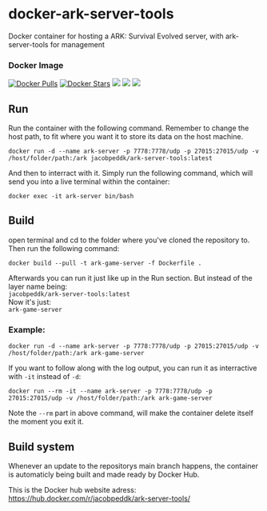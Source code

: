 # docker-ark-server-tools
Docker container for hosting a ARK: Survival Evolved server, with ark-server-tools for management

### Docker Image
[![Docker Pulls](https://img.shields.io/docker/pulls/jacobpeddk/ark-server-tools.svg)](https://hub.docker.com/r/jacobpeddk/ark-server-tools)
[![Docker Stars](https://img.shields.io/docker/stars/jacobpeddk/ark-server-tools.svg)](https://hub.docker.com/r/jacobpeddk/ark-server-tools)
[![](https://images.microbadger.com/badges/image/jacobpeddk/ark-server-tools.svg)](https://microbadger.com/images/jacobpeddk/ark-server-tools "Container Image size and layers")
[![](https://images.microbadger.com/badges/commit/jacobpeddk/ark-server-tools.svg)](https://microbadger.com/images/jacobpeddk/ark-server-tools "Current commit that the container is build from")
[![](https://images.microbadger.com/badges/version/jacobpeddk/ark-server-tools.svg)](https://microbadger.com/images/jacobpeddk/ark-server-tools "Container version")

## Run
Run the container with the following command.
Remember to change the host path, to fit where you want it to store its data on the host machine.
```
docker run -d --name ark-server -p 7778:7778/udp -p 27015:27015/udp -v /host/folder/path:/ark jacobpeddk/ark-server-tools:latest
```

And then to interract with it.
Simply run the following command, which will send you into a live terminal within the container:
```
docker exec -it ark-server bin/bash
```

## Build
open terminal and cd to the folder where you've cloned the repository to.
Then run the following command:
```
docker build --pull -t ark-game-server -f Dockerfile .
```
Afterwards you can run it just like up in the Run section. But instead of the layer name being:  
`jacobpeddk/ark-server-tools:latest`  
Now it's just:  
`ark-game-server`

### Example:
```
docker run -d --name ark-server -p 7778:7778/udp -p 27015:27015/udp -v /host/folder/path:/ark ark-game-server
```

If you want to follow along with the log output, you can run it as interractive with `-it` instead of `-d`:
```
docker run --rm -it --name ark-server -p 7778:7778/udp -p 27015:27015/udp -v /host/folder/path:/ark ark-game-server
```
Note the `--rm` part in above command, will make the container delete itself the moment you exit it.

## Build system
Whenever an update to the repositorys main branch happens, the container is automaticly being built and made ready by Docker Hub.

This is the Docker hub website adress:  
https://hub.docker.com/r/jacobpeddk/ark-server-tools/
